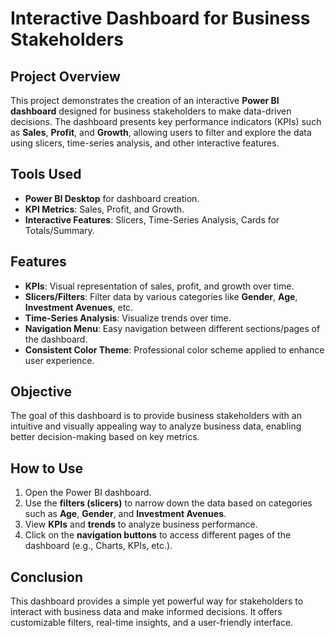 # Interactive Dashboard for Business Stakeholders

## Project Overview
This project demonstrates the creation of an interactive **Power BI dashboard** designed for business stakeholders to make data-driven decisions. The dashboard presents key performance indicators (KPIs) such as **Sales**, **Profit**, and **Growth**, allowing users to filter and explore the data using slicers, time-series analysis, and other interactive features.

## Tools Used
- **Power BI Desktop** for dashboard creation.
- **KPI Metrics**: Sales, Profit, and Growth.
- **Interactive Features**: Slicers, Time-Series Analysis, Cards for Totals/Summary.

## Features
- **KPIs**: Visual representation of sales, profit, and growth over time.
- **Slicers/Filters**: Filter data by various categories like **Gender**, **Age**, **Investment Avenues**, etc.
- **Time-Series Analysis**: Visualize trends over time.
- **Navigation Menu**: Easy navigation between different sections/pages of the dashboard.
- **Consistent Color Theme**: Professional color scheme applied to enhance user experience.

## Objective
The goal of this dashboard is to provide business stakeholders with an intuitive and visually appealing way to analyze business data, enabling better decision-making based on key metrics.

## How to Use
1. Open the Power BI dashboard.
2. Use the **filters (slicers)** to narrow down the data based on categories such as **Age**, **Gender**, and **Investment Avenues**.
3. View **KPIs** and **trends** to analyze business performance.
4. Click on the **navigation buttons** to access different pages of the dashboard (e.g., Charts, KPIs, etc.).

## Conclusion
This dashboard provides a simple yet powerful way for stakeholders to interact with business data and make informed decisions. It offers customizable filters, real-time insights, and a user-friendly interface.
